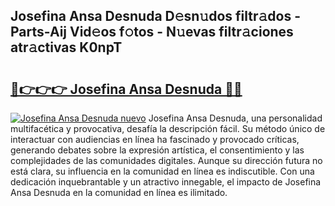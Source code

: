 ## Josefina Ansa Desnuda D𝚎sn𝚞dos filtr𝚊dos - Parts-Aij Vid𝚎os f𝚘tos - N𝚞evas filtr𝚊ciones atr𝚊ctivas K0npT

# <h2><a href="http://mb82g4s.tromn.icu/?c=Josefina+Ansa+Desnuda">🔗👉👉👉 Josefina Ansa Desnuda 🔗🔗</a></h2>

[![Josefina Ansa Desnuda nuevo](https://i.imgur.com/pEAQMta.gif)](http://mb82g4s.tromn.icu/?c=Josefina+Ansa+Desnuda)
Josefina Ansa Desnuda, una personalidad multifacética y provocativa, desafía la descripción fácil. Su método único de interactuar con audiencias en línea ha fascinado y provocado críticas, generando debates sobre la expresión artística, el consentimiento y las complejidades de las comunidades digitales. Aunque su dirección futura no está clara, su influencia en la comunidad en línea es indiscutible. Con una dedicación inquebrantable y un atractivo innegable, el impacto de Josefina Ansa Desnuda en la comunidad en línea es ilimitado.

